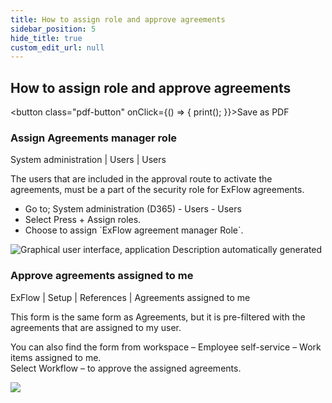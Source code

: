 ```yaml
---
title: How to assign role and approve agreements
sidebar_position: 5
hide_title: true
custom_edit_url: null
---
```

## How to assign role and approve agreements
<button class="pdf-button" onClick={() => { print(); }}>Save as PDF</button>


### Assign Agreements manager role
System administration \| Users \| Users

The users that are included in the approval route to activate the agreements, must be a part of the security role for ExFlow agreements.

- Go to; System administration (D365) - Users - Users
- Select Press + Assign roles.
- Choose to assign ´ExFlow agreement manager Role´.

![Graphical user interface, application Description automatically generated](@site/static/img/media/image40.png)

### Approve agreements assigned to me
ExFlow \| Setup \| References \| Agreements assigned to me

This form is the same form as Agreements, but it is pre-filtered with the agreements that are assigned to my user.

You can also find the form from workspace – Employee self-service – Work items assigned to me.<br/>
Select Workflow – to approve the assigned agreements.

![](@site/static/img/media/image45.png)
